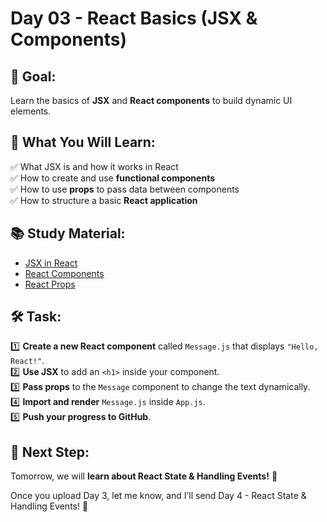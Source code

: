 # Day 03 - React Basics (JSX & Components)

## 📌 Goal:  
Learn the basics of **JSX** and **React components** to build dynamic UI elements.

## 📖 What You Will Learn:  
✅ What JSX is and how it works in React  
✅ How to create and use **functional components**  
✅ How to use **props** to pass data between components  
✅ How to structure a basic **React application**  

## 📚 Study Material:  
- [JSX in React](https://react.dev/learn/writing-markup-with-jsx)  
- [React Components](https://react.dev/learn/your-first-component)  
- [React Props](https://react.dev/learn/passing-props-to-a-component)  

## 🛠 Task:  
1️⃣ **Create a new React component** called `Message.js` that displays `"Hello, React!"`.  
2️⃣ **Use JSX** to add an `<h1>` inside your component.  
3️⃣ **Pass props** to the `Message` component to change the text dynamically.  
4️⃣ **Import and render** `Message.js` inside `App.js`.  
5️⃣ **Push your progress to GitHub**.  

## 🚀 Next Step:  
Tomorrow, we will **learn about React State & Handling Events!** 🎯  

Once you upload Day 3, let me know, and I’ll send Day 4 - React State & Handling Events! 🚀
